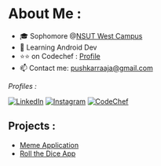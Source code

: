 # About Me :
- 🎓 Sophomore @[NSUT West Campus](http://gecdelhi.ac.in)
- 🔰 Learning Android Dev
- ⭐⭐ on Codechef : [Profile](https://www.codechef.com/users/dakuchidiya)
- 📫 Contact me: pushkarraaja@gmail.com

<i>Profiles :</i><br>

<a href="https://www.linkedin.com/in/pushkarraja" target="_blank"><img src="https://img.shields.io/badge/LinkedIn-%230077B5.svg?&style=flat-square&logo=linkedin&logoColor=white" alt="LinkedIn"></a>
<a href="https://www.instagram.com/pushkarraaja" target="_blank"><img src="https://img.shields.io/badge/Instagram-%23E4405F.svg?&style=flat-square&logo=instagram&logoColor=white" alt="Instagram"></a>
<a href="https://www.codechef.com/users/dakuchidiya" target="_blank"><img src="https://miro.medium.com/max/666/1*1W0-bbmt4iiEpp_pPrS0VQ.png" alt="CodeChef"></a>

## Projects :
- [Meme Application](https://github.com/pushkarraja/Dank-Memes-App)
- [Roll the Dice App](https://github.com/pushkarraja/Roll-the-Dice-App)

